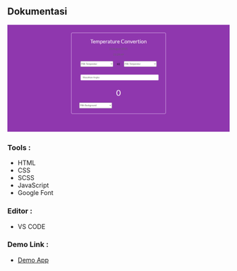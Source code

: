 ## Dokumentasi
![Temperature Convertion](/hasil.png "Temperature Convertion")
### Tools : 
- HTML
- CSS
- SCSS
- JavaScript
- Google Font

### Editor :
- VS CODE

### Demo Link :
- [Demo App](https://convertertemperature.netlify.app/)

